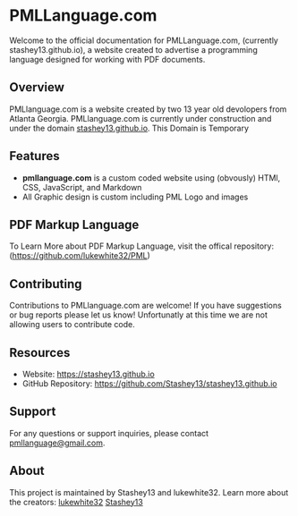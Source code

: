 # PMLLanguage.com

Welcome to the official documentation for PMLLanguage.com, (currently stashey13.github.io), a website created to advertise a programming language designed for working with PDF documents.

## Overview

PMLlanguage.com is a website created by two 13 year old devolopers from Atlanta Georgia. PMLlanguage.com is currently under construction and under the domain [stashey13.github.io](stashey13.github.io). This Domain is Temporary

## Features

- **pmllanguage.com** is a custom coded website using (obvously) HTMl, CSS, JavaScript, and Markdown
- All Graphic design is custom including PML Logo and images

## PDF Markup Language

To Learn More about PDF Markup Language, visit the offical repository:
(https://github.com/lukewhite32/PML)

## Contributing

Contributions to PMLlanguage.com are welcome! If you have suggestions or bug reports please let us know! Unfortunatly at this time we are not allowing users to contribute code.


## Resources

- Website:  https://stashey13.github.io
- GitHub Repository: https://github.com/Stashey13/stashey13.github.io

## Support

For any questions or support inquiries, please contact [pmllanguage@gmail.com](mailto:pmllanguage@gmail.com).

## About

This project is maintained by Stashey13 and lukewhite32. Learn more about the creators: 
[lukewhite32](https://github.com/lukewhite32)
[Stashey13](https://github.com/Stashey13)
